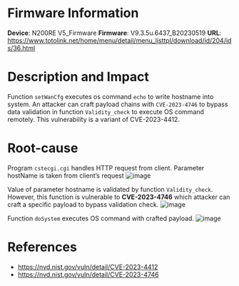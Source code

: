 # Firmware Information
**Device**: N200RE V5_Firmware
**Firmware**: V9.3.5u.6437_B20230519
**URL**: https://www.totolink.net/home/menu/detail/menu_listtpl/download/id/204/ids/36.html

# Description and Impact
Function `setWanCfg` executes os command `echo` to write hostname into system. An attacker can craft payload chains with `CVE-2023-4746` to bypass data validation in function `Validity_check` to execute OS command remotely. This vulnerability is a variant of CVE-2023-4412.

# Root-cause
Program `cstecgi.cgi` handles HTTP request from client. Parameter hostName is taken from client’s request
![image](https://github.com/user-attachments/assets/7abfba6a-db00-4b25-9d0a-d063f184be8a)

Value of parameter hostname is validated by function `Validity_check`. However, this function is vulnerable to **CVE-2023-4746** which attacker can craft a specific payload to bypass validation check.
![image](https://github.com/user-attachments/assets/7799114c-b18f-4889-a25a-19a420557fbf)

Function `doSystem` executes OS command with crafted payload.
![image](https://github.com/user-attachments/assets/79e567c7-0d4f-45f9-b1d5-bd1d0a12d593)

# References
- https://nvd.nist.gov/vuln/detail/CVE-2023-4412
-	https://nvd.nist.gov/vuln/detail/CVE-2023-4746
